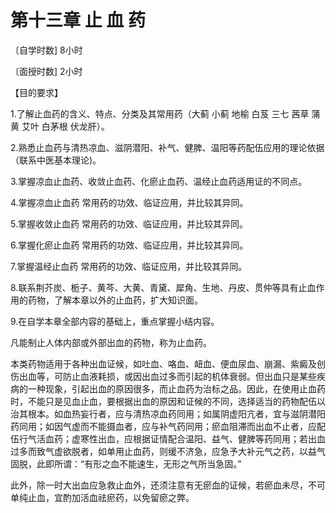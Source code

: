 # 第十三章   止   血   药



〔自学时数]   8小时

〔面授时数]   2小时

【目的要求】

1.了解止血药的含义、特点、分类及其常用药（大蓟  小蓟  地榆  白芨  三七  茜草  蒲黄  艾叶   白茅根  伏龙肝）。

2.熟悉止血药与清热凉血、滋阴潜阳、补气、健脾、温阳等药配伍应用的理论依据（联系中医基本理论)。

3.掌握凉血止血药、收敛止血药、化瘀止血药、温经止血药适用证的不同点。

4.掌握凉血止血药 常用药的功效、临证应用，并比较其异同。

5.掌握收敛止血药 常用药的功效、临证应用，并比较其异同。

6.掌握化瘀止血药 常用药的功效、临证应用，并比较其异同。

7.掌握温经止血药 常用药的功效、临证应用，并比较其异同。

8.联系荆芥炭、栀子、黄芩、大黄、青黛、犀角、生地、丹皮、贯仲等具有止血作用的药物，了解本章以外的止血药，扩大知识面。

9.在自学本章全部内容的基础上，重点掌握小结内容。

 

凡能制止人体内部或外部出血的药物，称为止血药。

本类药物适用于各种出血证候，如吐血、咯血、衄血、便血尿血、崩漏、紫癜及创伤出血等，可防止血液耗损，或因出血过多而引起的机体衰弱。但出血只是某些疾病的一种现象，引起出血的原因很多，而止血药为治标之品。因此，在使用止血药时，不能只是见血止血，要根据出血的原因和证候的不同，选择适当的药物配伍以治其根本。如血热妄行者，应与清热凉血药同用；如属阴虚阳亢者，宜与滋阴潜阳药同用；如因气虚而不能摄血者，应与补气药同用；瘀血阻滞而出血不止者，应配伍行气活血药；虚寒性出血，应根据证情配合温阳、益气、健脾等药同用；若出血过多而致气虚欲脱者，如单用止血药，则缓不济急，应急予大补元气之药，以益气固脱，此即所谓：“有形之血不能速生，无形之气所当急固。”
     

此外，除一时大出血应急救止血外，还须注意有无瘀血的证候，若瘀血未尽，不可单纯止血，宜酌加活血祛瘀药，以免留瘀之弊。
                                       
